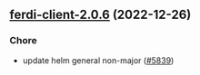 

## [ferdi-client-2.0.6](https://github.com/truecharts/charts/compare/ferdi-client-2.0.5...ferdi-client-2.0.6) (2022-12-26)

### Chore

- update helm general non-major ([#5839](https://github.com/truecharts/charts/issues/5839))
  
  